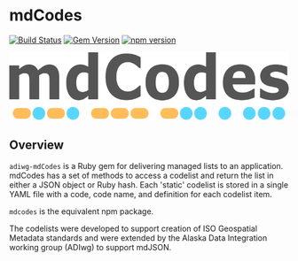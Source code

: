 # mdCodes

[![Build Status](https://travis-ci.org/adiwg/mdCodes.svg)](https://travis-ci.org/adiwg/mdCodes) [![Gem Version](https://badge.fury.io/rb/adiwg-mdcodes.svg)](http://badge.fury.io/rb/adiwg-mdcodes) [![npm version](https://badge.fury.io/js/mdcodes.svg)](https://badge.fury.io/js/mdcodes)

![mdCodes](/assets/logos/mdCodes_logo.png)

## Overview

`adiwg-mdCodes` is a Ruby gem for delivering managed lists to an application.  mdCodes has a
set of methods to access a codelist and return the list in either a JSON object or Ruby hash.
Each 'static' codelist is stored in a single YAML file with a code, code name, and definition
for each codelist item.

`mdcodes` is the equivalent npm package.

The codelists were developed to support creation of ISO Geospatial Metadata standards and
were extended by the Alaska Data Integration working group (ADIwg) to support mdJSON.
